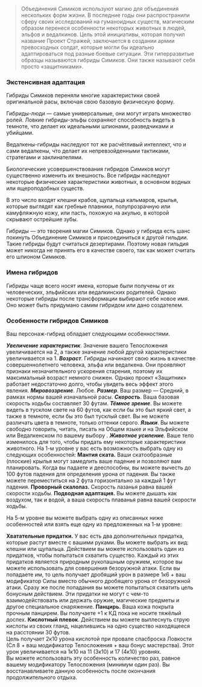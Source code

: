 >Объединения Симиков используют магию для объединения нескольких форм жизни. В последние годы они распространили сферу своих исследований на гуманоидных существ, магическим образом перенеся особенности некоторых животных в людей, эльфов и ведалкинов. Цель этой инициативы, которая получил название Проект Стражей, заключается в создании армии превосходных солдат, которые могли бы идеально адаптироваться под разные боевые ситуации. Эти гиперразвитые образцы называются гибриды Симиков.
Они также называют себя просто «защитниками».
### Экстенсивная адаптация

Гибриды Симиков переняли многие характеристики своей оригинальной расы, включая свою базовую физическую форму.

Гибриды-люди — самые универсальные, они могут играть множество ролей. Ловкие гибриды-эльфы сохраняют способность видеть в темноте, что делает их идеальными шпионами, разведчиками и убийцами.

Ведалкены-гибриды наследуют тот же расчётливый интеллект, что и сами ведалкены, что делает их непревзойденными тактиками, стратегами и заклинателями.

Биологические усовершенствования гибридов Симиков могут существенно изменить их внешность. Все гибриды наследуют некоторые физические характеристики животных, в основном водных или ящероподобных существ.

В это число входят клешни крабов, щупальца кальмаров, крылья, которые выглядят как гребные плавники, полупрозрачную или камуфляжную кожу, или пасть, похожую на акулью, в которой скрывают острейшие зубы.

Гибриды — это творения магии Симиков. Однако у гибрида есть шанс покинуть Объединение Симиков и присоединиться к другой гильдии. Такие гибриды будут считаться дезертирами. Поэтому новая гильдия может никогда не принять его в качестве своего, так как может считать его шпионом Симиков.

### Имена гибридов

Гибриды чаще всего носят имена, которые были получены от их человеческих, эльфийских или ведалкинских родителей. Однако некоторые гибриды после трансформации выбирают себе новое имя. Оно может быть придумано самим гибридом или дано создателем.

### Особенности гибридов Симиков

Ваш персонаж-гибрид обладает следующими особенностями.

**_Увеличение характеристик_**. Значение вашего Телосложения увеличивается на 2, а также значение любой другой характеристики увеличивается на 1.
**_Возраст_**. Гибриды начинают свою жизнь в качестве совершеннолетнего человека, эльфа или ведалкена.
Они проявляют признаки незначительного ускорения старения, поэтому их максимальный возраст немного снижен. Однако проект «Защитник» работает недостаточно долго, чтобы увидеть весь эффект этого явления.
**_Мировоззрение_**. Любое.
**_Размер_**. Ваш размер — Средний, в рамках нормы вашей изначальной расы.
**_Скорость_**. Ваша базовая скорость ходьбы составляет 30 футам.
**_Тёмное зрение_**. Вы можете видеть в тусклом свете на 60 футов, как если бы это был яркий свет, а также в темноте, если бы это был тусклый свет. Вы не можете различать цвета в темноте, только оттенки серого.
**_Языки_**. Вы можете свободно говорить, читать, писать на Общем языке и на Эльфийском или Ведалкенском по вашему выбору .
_**Животное усиление**._ Ваше тело изменилось для того, чтобы придать ему некоторые характеристики животного. На 1-м уровне у вас есть возможность выбрать одну из следующих особенностей:
 **Мантия ската.** Ваши скатообразные (плоские) крылья могут замедлить ваше падение и позволяют вам планировать. Когда вы падаете и дееспособны, вы можете вычесть до 100 футов падения для определения урона от падения. Вы также можете переместиться на 2 фута горизонтально за каждый 1 фут падения.
**Проворный скалолаз.** Скорость лазанья равна вашей скорости ходьбы.
**Подводная адаптация.** Вы можете дышать как воздухом, так и водой, а ваша скорость плаванья равна вашей скорости ходьбы.

На 5-м уровне вы можете выбрать одну из описанных ниже особенностей или взять еще одну из предложенных на 1-м уровне:

**Хватательные придатки.** У вас есть два дополнительных придатка, которые растут вместе с вашими руками. Вы можете выбрать их вид: клешни или щупальца. Действием вы можете использовать один из придатков, чтобы попытаться схватить существо. Каждый из этих придатков является природным рукопашным оружием, которое вы можете использовать для совершения безоружной атаки. Если вы попадаете им, то цель получает дробящий урон в размере 1к6 + ваш модификатор Силы вместо обычного дробящего урона от безоружной атаки. Сразу же после попадания вы можете попытаться схватить цель бонусным действием. Эти придатки не могут с чем-то взаимодействовать или держать оружие, магические предметы и другое специальное снаряжение.
**Панцирь.** Ваша кожа покрыта прочным панцирем. Вы получаете +1 к КД пока не носите тяжёлый доспех.
**Кислотный плевок**. Действием вы можете выплеснуть струю кислоты из своих гланд, нацелившись на одно существо находящееся на расстоянии 30 футов.  
Цель получает 2к10 урона кислотой при провале спасброска Ловкости (Сл 8 + ваш модификатор Телосложения + ваш бонус мастерства). Этот урон увеличивается на 1к10 на 11 (3к10) и 17 (4к10) уровнях.  
Вы можете использовать эту особенность количество раз, равное вашему модификатору Телосложения (минимум один раз). Вы восстанавливаете данную особенность после окончания продолжительного отдыха.